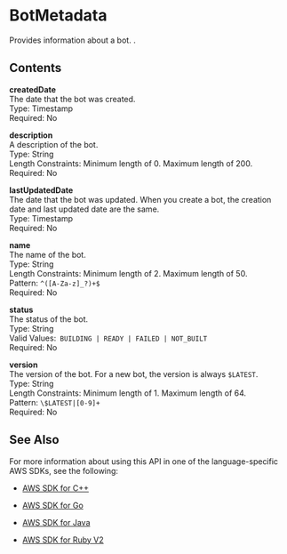 # BotMetadata<a name="API_BotMetadata"></a>

Provides information about a bot\. \.

## Contents<a name="API_BotMetadata_Contents"></a>

 **createdDate**   
The date that the bot was created\.  
Type: Timestamp  
Required: No

 **description**   
A description of the bot\.  
Type: String  
Length Constraints: Minimum length of 0\. Maximum length of 200\.  
Required: No

 **lastUpdatedDate**   
The date that the bot was updated\. When you create a bot, the creation date and last updated date are the same\.   
Type: Timestamp  
Required: No

 **name**   
The name of the bot\.   
Type: String  
Length Constraints: Minimum length of 2\. Maximum length of 50\.  
Pattern: `^([A-Za-z]_?)+$`   
Required: No

 **status**   
The status of the bot\.  
Type: String  
Valid Values:` BUILDING | READY | FAILED | NOT_BUILT`   
Required: No

 **version**   
The version of the bot\. For a new bot, the version is always `$LATEST`\.  
Type: String  
Length Constraints: Minimum length of 1\. Maximum length of 64\.  
Pattern: `\$LATEST|[0-9]+`   
Required: No

## See Also<a name="API_BotMetadata_SeeAlso"></a>

For more information about using this API in one of the language\-specific AWS SDKs, see the following:

+  [AWS SDK for C\+\+](http://docs.aws.amazon.com/goto/SdkForCpp/lex-models-2017-04-19/BotMetadata) 

+  [AWS SDK for Go](http://docs.aws.amazon.com/goto/SdkForGoV1/lex-models-2017-04-19/BotMetadata) 

+  [AWS SDK for Java](http://docs.aws.amazon.com/goto/SdkForJava/lex-models-2017-04-19/BotMetadata) 

+  [AWS SDK for Ruby V2](http://docs.aws.amazon.com/goto/SdkForRubyV2/lex-models-2017-04-19/BotMetadata) 